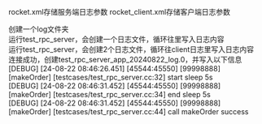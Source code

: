 rocket.xml存储服务端日志参数
rocket_client.xml存储客户端日志参数  
  
创建一个log文件夹  
运行test_rpc_server，会创建一个日志文件，循环往里写入日志内容  
运行test_rpc_server，会创建2个日志文件，循环往client日志里写入日志内容  
连接成功，创建test_rpc_server_app_20240822_log.0，并写入以下信息  
[DEBUG]	[24-08-22 08:46:26.451]	[45544:45550]	[99998888]	[makeOrder]	[testcases/test_rpc_server.cc:32]	start sleep 5s  
[DEBUG]	[24-08-22 08:46:31.452]	[45544:45550]	[99998888]	[makeOrder]	[testcases/test_rpc_server.cc:34]	end sleep 5s  
[DEBUG]	[24-08-22 08:46:31.452]	[45544:45550]	[99998888]	[makeOrder]	[testcases/test_rpc_server.cc:44]	call makeOrder success
